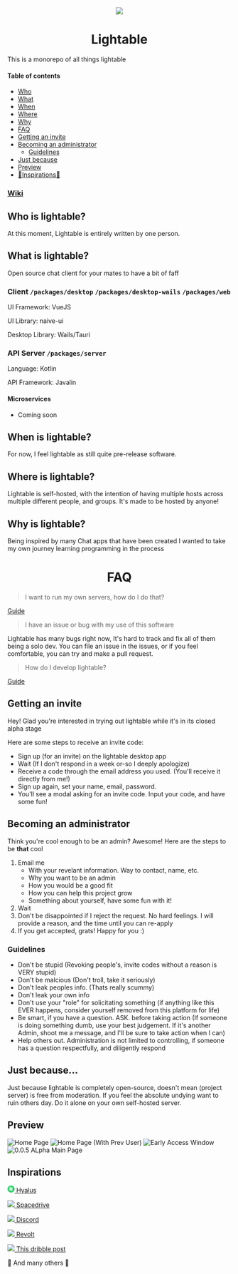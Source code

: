 <p align="center">
<img src="https://github.com/brys0/Lightable/blob/pre-alpha/assets/Lightable-Logo.png?raw=true" height="256" align="center">
</p>

<h1 align="center">Lightable</h1>

This is a monorepo of all things lightable

#### Table of contents
* [Who](https://github.com/brys0/Lightable#who-is-lightable#Who-is-lightable)
* [What](https://github.com/brys0/Lightable#What-is-lightable)
* [When](https://github.com/brys0/Lightable#When-is-lightable)
* [Where](https://github.com/brys0/Lightable#Where-is-lightable)
* [Why](https://github.com/brys0/Lightable#Why-is-lightable)
* [FAQ](https://github.com/brys0/Lightable#faq)
* [Getting an invite](https://github.com/Lightable#Getting-an-invite)
* [Becoming an administrator](https://github.com/brys0/Lightable#becoming-an-administrator)
  - [Guidelines](https://github.com/brys0/Lightable#guidelines)
* [Just because](https://github.com/brys0/Lightable#just-because)
* [Preview]()
* [💖Inspirations💖](https://github.com/brys0/Lightable#Inspirations)
### [Wiki](https://github.com/brys0/Lightable/wiki)

## Who is lightable?

At this moment, Lightable is entirely written by one person.

## What is lightable?

Open source chat client for your mates to have a bit of faff

### Client `/packages/desktop` `/packages/desktop-wails` `/packages/web`

UI Framework: VueJS

UI Library: naive-ui

Desktop Library: Wails/Tauri

### API Server `/packages/server`

Language: Kotlin

API Framework: Javalin

#### Microservices

* Coming soon

## When is lightable?

For now, I feel lightable as still quite pre-release software.

## Where is lightable?

Lightable is self-hosted, with the intention of having multiple hosts across multiple different people, and groups. It's made to be hosted by anyone!

## Why is lightable?

Being inspired by many Chat apps that have been created I wanted to take my own journey learning programming in the process

<h1 align="center">FAQ</h1>

> I want to run my own servers, how do I do that?

[Guide](https://github.com/brys0/Lightable/wiki/Selfhost)

> I have an issue or bug with my use of this software

Lightable has many bugs right now, It's hard to track and fix all of them being a solo dev. 
You can file an issue in the issues, or if you feel comfortable, you can try and make a pull request.

> How do I develop lightable?

[Guide](https://github.com/brys0/Lightable/wiki/Development)

## Getting an invite 

Hey! Glad you're interested in trying out lightable while it's in its closed alpha stage

Here are some steps to receive an invite code:

* Sign up (for an invite) on the lightable desktop app
* Wait (If I don't respond in a week or-so I deeply apologize) 
* Receive a code through the email address you used. (You'll receive it directly from me!)
* Sign up again, set your name, email, password. 
* You'll see a modal asking for an invite code. Input your code, and have some fun!

## Becoming an administrator

Think you're cool enough to be an admin? Awesome! 
Here are the steps to be **that** cool 

1. Email me 
    - With your revelant information. Way to contact, name, etc.
    - Why you want to be an admin
    - How you would be a good fit
    - How you can help this project grow
    - Something about yourself, have some fun with it!
2. Wait
3. Don't be disappointed if I reject the request. No hard feelings. I will provide a reason, and the time until you can re-apply
4. If you get accepted, grats! Happy for you :)

### Guidelines

* Don't be stupid (Revoking people's, invite codes without a reason is VERY stupid)
* Don't be malcious (Don't troll, take it seriously)
* Don't leak peoples info. (Thats really scummy)
* Don't leak your own info 
* Don't use your "role" for solicitating something (if anything like this EVER happens, consider yourself removed from this platform for life)
* Be smart, if you have a question. ASK. before taking action (If someone is doing something dumb, use your best judgement. If it's another Admin, shoot me a message, and I'll be sure to take action when I can)
* Help others out. Administration is not limited to controlling, if someone has a question respectfully, and diligently respond

## Just because...

Just because lightable is completely open-source, doesn't mean (project server) is free from moderation. If you feel the absolute undying want to ruin others day. Do it alone on your own self-hosted server. 

## Preview
![Home Page](https://github.com/brys0/Lightable/blob/pre-alpha/assets/Lightable_Red-dev_eH4nN3zgTK.png?raw=true)
![Home Page (With Prev User)](https://github.com/brys0/Lightable/blob/pre-alpha/assets/Lightable_Red-dev_HAiitHwuzn.png?raw=true)
![Early Access Window](https://github.com/brys0/Lightable/blob/pre-alpha/assets/Lightable_Red-dev_058Ky6HKv7.png?raw=true)
![0.0.5 ALpha Main Page](https://github.com/brys0/Lightable/blob/pre-alpha/assets/Lightable_Red-dev_jmzHaS6Ke9.png?raw=true)


## Inspirations

<a href="https://hyalus.app/" target="_blank">
  <p>
    <img src="https://raw.githubusercontent.com/atriplex-co/hyalus/master/packages/client-web/src/assets/images/icon-circle.png" height="16">
    Hyalus
  </p>
</a>
<a href="https://spacedrive.com/" target="_blank">
  <p>
    <img src="https://www.spacedrive.com/assets/logo.55968170.png" height="16">
    Spacedrive 
  </p>
</a>
<a href="https://discord.com/" target="_blank">
  <p>
    <img src="https://discord.com/assets/847541504914fd33810e70a0ea73177e.ico" height="16">
    Discord
  </p>
</a>
<a href="https://revolt.chat/" target="_blank">
  <p>
    <img src="https://revolt.chat/favicon.ico" height="16">
    Revolt
  </p>
</a>
<a href="https://dribbble.com/shots/13944513-Team-Chat-App-VisualExploration/" target="_blank">
  <p>
    <img src="https://cdn.dribbble.com/users/1750819/avatars/small/7d8b1659d63025758603ef1b9f71c721.jpg?1639583578" height="16">
    This dribble post
  </p>
</a>
<p>
  💖 And many others 💖
</p>

